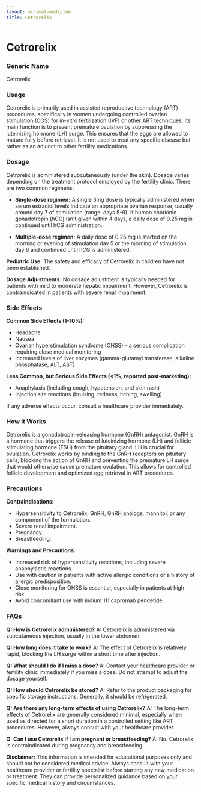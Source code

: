```yaml
---
layout: minimal-medicine
title: Cetrorelix
---
```


# Cetrorelix
### Generic Name
Cetrorelix

### Usage
Cetrorelix is primarily used in assisted reproductive technology (ART) procedures, specifically in women undergoing controlled ovarian stimulation (COS) for in-vitro fertilization (IVF) or other ART techniques.  Its main function is to prevent premature ovulation by suppressing the luteinizing hormone (LH) surge.  This ensures that the eggs are allowed to mature fully before retrieval.  It is not used to treat any specific disease but rather as an adjunct to other fertility medications.

### Dosage
Cetrorelix is administered subcutaneously (under the skin).  Dosage varies depending on the treatment protocol employed by the fertility clinic.  There are two common regimens:

* **Single-dose regimen:** A single 3mg dose is typically administered when serum estradiol levels indicate an appropriate ovarian response, usually around day 7 of stimulation (range: days 5-9). If human chorionic gonadotropin (hCG) isn't given within 4 days, a daily dose of 0.25 mg is continued until hCG administration.

* **Multiple-dose regimen:**  A daily dose of 0.25 mg is started on the morning or evening of stimulation day 5 or the morning of stimulation day 6 and continued until hCG is administered.

**Pediatric Use:** The safety and efficacy of Cetrorelix in children have not been established.

**Dosage Adjustments:** No dosage adjustment is typically needed for patients with mild to moderate hepatic impairment.  However, Cetrorelix is contraindicated in patients with severe renal impairment.

### Side Effects
**Common Side Effects (1-10%):**

* Headache
* Nausea
* Ovarian hyperstimulation syndrome (OHSS) – a serious complication requiring close medical monitoring
* Increased levels of liver enzymes (gamma-glutamyl transferase, alkaline phosphatase, ALT, AST)


**Less Common, but Serious Side Effects (<1%, reported post-marketing):**

* Anaphylaxis (including cough, hypotension, and skin rash)
* Injection site reactions (bruising, redness, itching, swelling)


If any adverse effects occur, consult a healthcare provider immediately.

### How it Works
Cetrorelix is a gonadotropin-releasing hormone (GnRH) antagonist.  GnRH is a hormone that triggers the release of luteinizing hormone (LH) and follicle-stimulating hormone (FSH) from the pituitary gland.  LH is crucial for ovulation. Cetrorelix works by binding to the GnRH receptors on pituitary cells, blocking the action of GnRH and preventing the premature LH surge that would otherwise cause premature ovulation. This allows for controlled follicle development and optimized egg retrieval in ART procedures.


### Precautions
**Contraindications:**

* Hypersensitivity to Cetrorelix, GnRH, GnRH analogs, mannitol, or any component of the formulation.
* Severe renal impairment.
* Pregnancy.
* Breastfeeding.

**Warnings and Precautions:**

* Increased risk of hypersensitivity reactions, including severe anaphylactic reactions.
* Use with caution in patients with active allergic conditions or a history of allergic predisposition.
*  Close monitoring for OHSS is essential, especially in patients at high risk.
* Avoid concomitant use with indium 111 capromab pendetide.


### FAQs

**Q: How is Cetrorelix administered?**
A: Cetrorelix is administered via subcutaneous injection, usually in the lower abdomen.


**Q: How long does it take to work?**
A: The effect of Cetrorelix is relatively rapid, blocking the LH surge within a short time after injection.


**Q:  What should I do if I miss a dose?**
A: Contact your healthcare provider or fertility clinic immediately if you miss a dose.  Do not attempt to adjust the dosage yourself.


**Q: How should Cetrorelix be stored?**
A:  Refer to the product packaging for specific storage instructions. Generally, it should be refrigerated.


**Q:  Are there any long-term effects of using Cetrorelix?**
A: The long-term effects of Cetrorelix are generally considered minimal, especially when used as directed for a short duration in a controlled setting like ART procedures.  However, always consult with your healthcare provider.


**Q: Can I use Cetrorelix if I am pregnant or breastfeeding?**
A: No. Cetrorelix is contraindicated during pregnancy and breastfeeding.


**Disclaimer:** This information is intended for educational purposes only and should not be considered medical advice. Always consult with your healthcare provider or fertility specialist before starting any new medication or treatment.  They can provide personalized guidance based on your specific medical history and circumstances.
